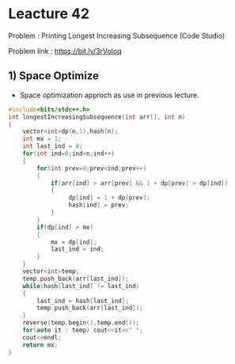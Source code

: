 # Leacture 42
Problem : Printing Longest Increasing Subsequence (Code Studio)

Problem link : https://bit.ly/3rVoIoq

## 1) Space Optimize
- Space optimization approch as use in previous lecture.

```C++
#include<bits/stdc++.h>
int longestIncreasingSubsequence(int arr[], int n)
{
    vector<int>dp(n,1),hash(n);
    int mx = 1;
    int last_ind = 0;
    for(int ind=0;ind<n;ind++)
    {
        for(int prev=0;prev<ind;prev++)
        {
            if(arr[ind] > arr[prev] && 1 + dp[prev] > dp[ind])
            {
                 dp[ind] = 1 + dp[prev];
                 hash[ind] = prev;
            }
        }
        if(dp[ind] > mx)
        {
            mx = dp[ind];
            last_ind = ind;
        }
    }  
    vector<int>temp;
    temp.push_back(arr[last_ind]);
    while(hash[last_ind] != last_ind)
    {
        last_ind = hash[last_ind];
        temp.push_back(arr[last_ind]);
    }
    reverse(temp.begin(),temp.end());
    for(auto it : temp) cout<<it<<" ";
    cout<<endl;
    return mx;
}

```
